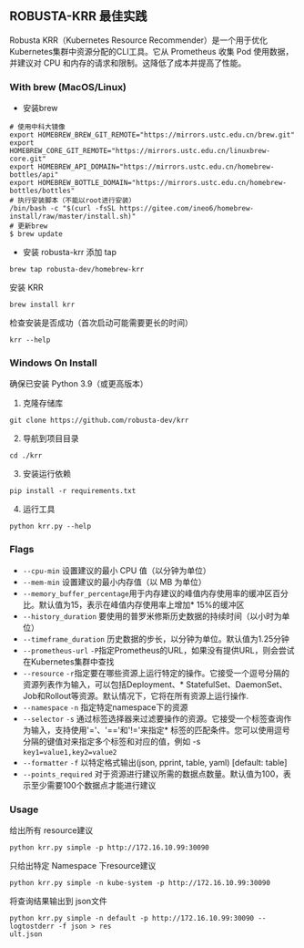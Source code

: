 ## ROBUSTA-KRR 最佳实践

Robusta KRR（Kubernetes Resource Recommender）是一个用于优化Kubernetes集群中资源分配的CLI工具。它从 Prometheus 收集 Pod 使用数据，并建议对 CPU 和内存的请求和限制。这降低了成本并提高了性能。

### With brew (MacOS/Linux)
* 安装brew
```
# 使用中科大镜像
export HOMEBREW_BREW_GIT_REMOTE="https://mirrors.ustc.edu.cn/brew.git"
export HOMEBREW_CORE_GIT_REMOTE="https://mirrors.ustc.edu.cn/linuxbrew-core.git"
export HOMEBREW_API_DOMAIN="https://mirrors.ustc.edu.cn/homebrew-bottles/api"
export HOMEBREW_BOTTLE_DOMAIN="https://mirrors.ustc.edu.cn/homebrew-bottles/bottles"
# 执行安装脚本（不能以root进行安装）
/bin/bash -c "$(curl -fsSL https://gitee.com/ineo6/homebrew-install/raw/master/install.sh)"
# 更新brew
$ brew update
```

* 安装 robusta-krr
添加 tap
```
brew tap robusta-dev/homebrew-krr
```
安装 KRR
```
brew install krr
```
检查安装是否成功（首次启动可能需要更长的时间）
```
krr --help
```
### Windows On Install
确保已安装 Python 3.9（或更高版本）

1. 克隆存储库
```
git clone https://github.com/robusta-dev/krr
```
2. 导航到项目目录
```
cd ./krr
```
3. 安装运行依赖
```
pip install -r requirements.txt
```
4. 运行工具
```
python krr.py --help
```

### Flags

* `--cpu-min` 设置建议的最小 CPU 值（以分钟为单位）
* `--mem-min` 设置建议的最小内存值（以 MB 为单位）
* `--memory_buffer_percentage`用于内存建议的峰值内存使用率的缓冲区百分比。默认值为15，表示在峰值内存使用率上增加* 15%的缓冲区
* `--history_duration` 要使用的普罗米修斯历史数据的持续时间（以小时为单位）
* `--timeframe_duration` 历史数据的步长，以分钟为单位。默认值为1.25分钟
* `--prometheus-url` `-P`指定Prometheus的URL，如果没有提供URL，则会尝试在Kubernetes集群中查找
* `--resource` `-r`指定要在哪些资源上运行特定的操作。它接受一个逗号分隔的资源列表作为输入，可以包括Deployment、* StatefulSet、DaemonSet、Job和Rollout等资源。默认情况下，它将在所有资源上运行操作.
* `--namespace` `-n` 指定特定namespace下的资源
* `--selector` `-s` 通过标签选择器来过滤要操作的资源。它接受一个标签查询作为输入，支持使用'='、'=='和'!='来指定* 标签的匹配条件。您可以使用逗号分隔的键值对来指定多个标签和对应的值，例如 -s `key1=value1,key2=value2`
* `--formatter` `-f` 以特定格式输出(json, pprint, table, yaml) [default: table]
* `--points_required` 对于资源进行建议所需的数据点数量。默认值为100，表示至少需要100个数据点才能进行建议

### Usage

给出所有 resource建议
```
python krr.py simple -p http://172.16.10.99:30090
```
只给出特定 Namespace 下resource建议
```
python krr.py simple -n kube-system -p http://172.16.10.99:30090 
```
将查询结果输出到 json文件
```
python krr.py simple -n default -p http://172.16.10.99:30090 --logtostderr -f json > res
ult.json
```

